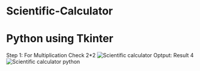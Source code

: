 # Scientific-Calculator
# Python using Tkinter
Step 1: For Multiplication Check 2*2
![Scientific calculator](https://user-images.githubusercontent.com/72095437/182020924-27caa62d-c2ee-455a-83b1-383c0067944a.png)
Optput: Result 4
![Scientific calculator python](https://user-images.githubusercontent.com/72095437/182020930-aa8e9e3d-d4e3-4b1f-ab47-0f4556056ccf.png)
